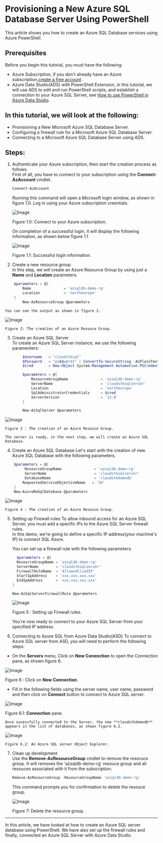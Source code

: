 Provisioning a New Azure SQL Database Server Using PowerShell
=============================================================
This article shows you how to create an Azure SQL Database services using Azure PowerShell.

Prerequisites
---------------------
Before you begin this tutorial, you must have the following:
* Azure Subscription, if you don't already have an Azure subscription,[create a free account](https://azure.microsoft.com/en-us/free/search/?&ef_id=EAIaIQobChMIsvT_-5ui5gIVA4jVCh0f6Qm1EAAYASAAEgJ1aPD_BwE:G:s&OCID=AID2000071_SEM_3xJK0DI6&MarinID=3xJK0DI6_341611205015_%2Bazure%20%2Bfree_b_c__60219755501_kwd-323834433994&lnkd=Google_Azure_Brand&dclid=CMDDybr6t-YCFVOA3godxTgK-g) .
* Azure Data Studio(ADS) with PowerShell Extension, in this tutorial, we will use ADS to edit and run PowerShell scripts, and establish a connection to your Azure SQL Server, see [How to use PowerShell in Azure Data Studio](https://azure.microsoft.com/en-us/resources/videos/azure-friday-how-to-use-powershell-in-azure-data-studio/#time=00h04m45s).


In this tutorial, we will look at the following:
-----------------------------------------------
* Provisioning a New Microsoft Azure SQL Database Server.
* Configuring a firewall rule for a Microsoft Azure SQL Database Server.
* Connecting to a Microsoft Azure SQL Database Server using ADS.

**Steps**:
-------------
1. Authenticate your Azure subscription, then start the creation process as follows.  
First of all, you have to connect to your subscription using the **Connect-AzAccount** cmdlet.

    ```powershell
    Connect-AzAccount
    ```
    Running this command will open a Microsoft login window, as shown in figure 1.0. Log in using your Azure subscription creentials.

    ![Image](https://github.com/cloudstk/articles/blob/master/sql-database/media/connect-to-zure-subscription.jpg "icon")  

    Figure 1.0: Connect to your Azure subscription.

    On completion of a successful login, it will display the following information, as shown below figure 1.1

    ![Image](https://github.com/cloudstk/articles/blob/master/sql-database/media/connect-azaccount.jpg "icon")  

    Figure 1.1: Successful login information.

2. Create a new resource group  
 In this step, we will create an Azure Resource Group by using just a **Name** and **Location** parameters.
```powershell
    $parameters = @{
        Name               = 'azsqldb-demo-rg'
        Location           = 'northeurope'
    }
        New-AzResourceGroup @parameters
```

    You can see the output as shown in figure 2.

   ![Image](https://github.com/cloudstk/articles/blob/master/sql-database/media/new-resource-group.jpg "icon")  

    Figure 2: The creation of an Azure Resouce Group.

3. Create an Azure SQL Server  
 To create an Azure SQL Server instance, we use the following paramenters:   
```powershell
        $Username   = "cloudstksql"
        $Password   = "pa$$w@rd1" | ConvertTo-SecureString -AsPlainText -Force
        $Cred       = New-Object System.Management.Automation.PSCredential($Username,$Password)

        $parameters = @{
            ResourceGroupName               = 'azsqldb-demo-rg'
            ServerName                      = 'cloudstksqlserver'
            Location                        = 'northeurope'
            SqlAdministratorCredentials     = $cred
            ServerVersion                   = '12.0'
        }

        New-AzSqlServer @parameters
 ```
   ![Image](https://github.com/cloudstk/articles/blob/master/sql-database/media/create-an-azure-sql-server.jpg "icon")  

    Figure 3 : The creation of an Azure Resouce Group.

    The server is ready, in the next step, we will create an Azure SQL Database.

4. Create an Azure SQL Database 
 Let's start with the creation of new Azure SQL Database with the following parameters.  

```powershell
    $parameters = @{
         ResourceGroupName               = 'azsqldb-demo-rg'
         ServerName                      = 'cloudstksqlserver'
         DatabaseName                    = 'cloudstkdemodb'
        RequestedServiceObjectiveName   = 'S0'  
    }
    New-AzureRmSqlDatabase @parameters
```

   ![Image](https://github.com/cloudstk/articles/blob/master/sql-database/media/creation-of-azure-sqldb.jpg "icon")  

    Figure 4 : The creation of an Azure Resouce Group.

5. Setting up Firewall rules
 To allow inbound access for an Azure SQL Server, you must add a specific IPs to the Azure SQL Server firewall rules.     
    In this demo, we're going to define a specific IP address(your machine's IP) to connect SQL Azure.  

    You can set up a firewall rule with the following parameters:  
   ```powershell
     $parameters = @{
     ResourceGroupName = 'azsqldb-demo-rg'
     ServerName        = 'cloudstksqlserver'
     FirewallRuleName  = 'AllowedCliedIP'
     StartIpAddress    = 'xxx.xxx.xxx.xxx'
     EndIpAddress      = 'xxx.xxx.xxx.xxx'
   }

   New-AzSqlServerFirewallRule @parameters
   ```

   ![Image](https://github.com/cloudstk/articles/blob/master/sql-database/media/setting-up-firewall-rules.jpg "icon")  

    Figure 5 : Setting up Firewall rules.

   You're now ready to connect to your Azure SQL Server from your specified IP address.

6. Connecting to Azure SQL from Azure Data Studio(ASD)
 To connect to Azure SQL server from ASD, you will need to perform the following steps:  

  * On the **Servers** menu, Click on **New Conenction** to open the Connection pane, as shown figure 6.  

   ![Image](https://github.com/cloudstk/articles/blob/master/sql-database/media/new-connection-using-ads.jpg "icon")    

   Figure 6 : Click on **New Connection**.


  * Fill in the following fields using the server name, user name, password and then click on **Connect** button to connect to Azure SQL server.  

   ![Image](https://github.com/cloudstk/articles/blob/master/sql-database/media/ads-connection-prompt.jpg "icon")  

 Figure 6.1: **Connection** pane.

    Once sucessfully connected to the Server, the new **cloudstkdemodb** appears in the list of databases, as shown figure 6.2.  


   ![Image](https://github.com/cloudstk/articles/blob/master/sql-database/media/ads-az-sqlserver-object-explorer.jpg "icon")  

    Figure 6.2: An Azure SQL server Object Explorer.  

 7. Clean up development    
    Use the **Remove-AzResourceGroup** cmdlet to remove the resoruce group. It will removes the 'azsqldb-demo-rg' resouce group and all resouces associated with it from the subscription.    
    ```powershell
    Remove-AzResourceGroup -ResourceGroupName 'azsqldb-demo-rg'

    ```

     This command prompts you for confirmation to delete the resouce group.

     ![Image](https://github.com/cloudstk/articles/blob/master/sql-database/media/remove-resouce.jpg "icon")  

    Figure 7: Delete the resource group.

-------------
 In this article, we have looked at how to create an Azure SQL server database using PowerShell. We have also set up the firewall rules and finally, connected an Azure SQL Server with Azure Data Studio.